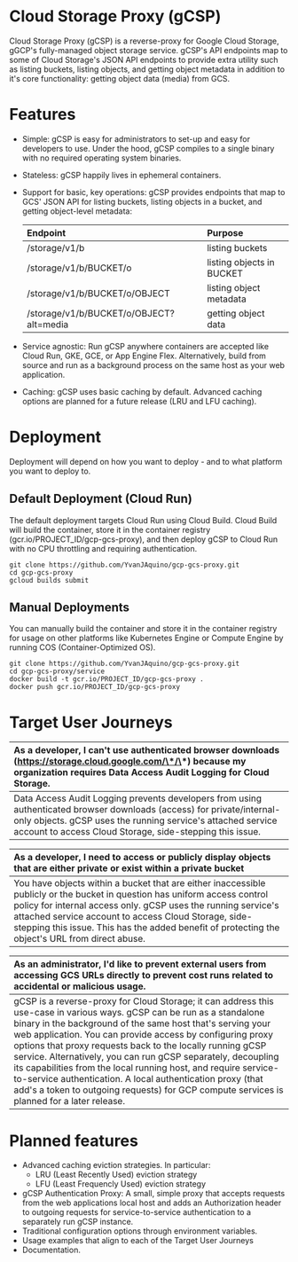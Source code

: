# Cloud Storage Proxy (gCSP)

Cloud Storage Proxy (gCSP) is a reverse-proxy for Google Cloud Storage, gGCP's fully-managed object storage service.  gCSP's API endpoints map to some of Cloud Storage's JSON API endpoints to provide extra utility such as listing buckets, listing objects, and getting object metadata in addition to it's core functionality: getting object data (media) from GCS.  

# Features
- Simple: gCSP is easy for administrators to set-up and easy for developers to use.  Under the hood, gCSP compiles to a single binary with no required operating system binaries.  
- Stateless:  gCSP happily lives in ephemeral containers. 
- Support for basic, key operations: gCSP provides endpoints that map to GCS' JSON API for listing buckets, listing objects in a bucket, and getting object-level metadata: 

    | Endpoint | Purpose |
    | :-- | :-- |
    | /storage/v1/b | listing buckets |
    | /storage/v1/b/BUCKET/o | listing objects in BUCKET |
    | /storage/v1/b/BUCKET/o/OBJECT | listing object metadata |
    | /storage/v1/b/BUCKET/o/OBJECT?alt=media | getting object data |

- Service agnostic: Run gCSP anywhere containers are accepted like Cloud Run, GKE, GCE, or App Engine Flex.  Alternatively, build from source and run as a background process on the same host as your web application.
- Caching:  gCSP uses basic caching by default.  Advanced caching options are planned for a future release (LRU and LFU caching).  

# Deployment

Deployment will depend on how you want to deploy - and to what platform you want to deploy to.

## Default Deployment (Cloud Run)

The default deployment targets Cloud Run using Cloud Build.  Cloud Build will build the container, store it in the container registry (gcr.io/PROJECT_ID/gcp-gcs-proxy), and then deploy gCSP to Cloud Run with no CPU throttling and requiring authentication.  

```shell
git clone https://github.com/YvanJAquino/gcp-gcs-proxy.git
cd gcp-gcs-proxy
gcloud builds submit
```

## Manual Deployments

You can manually build the container and store it in the container registry for usage on other platforms like Kubernetes Engine or Compute Engine by running COS (Container-Optimized OS).

```
git clone https://github.com/YvanJAquino/gcp-gcs-proxy.git
cd gcp-gcs-proxy/service
docker build -t gcr.io/PROJECT_ID/gcp-gcs-proxy . 
docker push gcr.io/PROJECT_ID/gcp-gcs-proxy
```

# Target User Journeys

| As a developer, I can't use authenticated browser downloads **(https://storage.cloud.google.com/\*/\*)** because my organization requires Data Access Audit Logging for Cloud Storage. |
| :-- |
| Data Access Audit Logging prevents developers from using authenticated browser downloads (access) for private/internal-only objects.  gCSP uses the  running service's attached service account to access Cloud Storage, side-stepping this issue. |

| As a developer, I need to access or publicly display objects that are either private or exist within a private bucket |
| :-- |
| You have objects within a bucket that are either inaccessible publicly or the bucket in question has uniform access control policy for internal access only.  gCSP uses the running service's attached service account to access Cloud Storage, side-stepping this issue.  This has the added benefit of protecting the object's URL from direct abuse. |

| As an administrator, I'd like to prevent external users from accessing GCS URLs directly to prevent cost runs related to accidental or malicious usage. |
| :-- |
| gCSP is a reverse-proxy for Cloud Storage; it can address this use-case in various ways.  gCSP can be run as a standalone binary in the background of the same host that's serving your web application.  You can provide access by configuring proxy options that proxy requests back to the locally running gCSP service.  Alternatively, you can run gCSP separately, decoupling its capabilities from the local running host, and require service-to-service authentication. A local authentication proxy (that add's a token to outgoing requests) for GCP compute services is planned for a later release. |

# Planned features
- Advanced caching eviction strategies.  In particular:
    - LRU (Least Recently Used) eviction strategy
    - LFU (Least Frequencly Used) eviction strategy
- gCSP Authentication Proxy:  A small, simple proxy that accepts requests from the web applications local host and adds an Authorization header to outgoing requests for   service-to-service authentication to a separately run gCSP instance.
- Traditional configuration options through environment variables.  
- Usage examples that align to each of the Target User Journeys
- Documentation.  